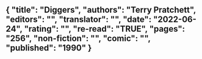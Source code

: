 {
 "title": "Diggers",
 "authors": "Terry Pratchett",
 "editors": "",
 "translator": "",
 "date": "2022-06-24",
 "rating": "",
 "re-read": "TRUE",
 "pages": "256",
 "non-fiction": "",
 "comic": "",
 "published": "1990"
}
---

